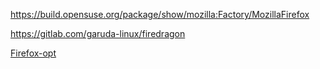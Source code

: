 https://build.opensuse.org/package/show/mozilla:Factory/MozillaFirefox

https://gitlab.com/garuda-linux/firedragon

[Firefox-opt](https://github.com/Ven0m0/Firefox-opt)
